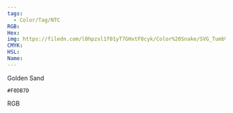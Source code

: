 ```yaml
---
tags:
  - Color/Tag/NTC
RGB:
Hex:
img: https://filedn.com/l0hpzxl1f01yT7GHxtF8cyk/Color%20Snake/SVG_Tumb%20Mass%20No%20Name/F0DB7D.svg
CMYK:
HSL:
Name:
---
```

Golden Sand
```palette
#F0DB7D
```
RGB
